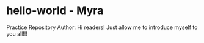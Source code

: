 # hello-world - Myra
Practice Repository
Author:
Hi readers! 
Just allow me to introduce myself to you all!!!
